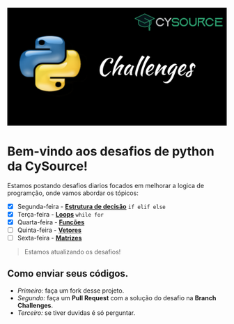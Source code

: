 ![Challenges Logo Cysource](.image/logo_Challenges.png)
# Bem-vindo aos desafios de python da CySource!

Estamos postando desafios diarios focados em melhorar a logica de programção, onde vamos abordar os tópicos:
- [x] Segunda-feira - [**Estrutura de decisão**](Estrutura_decisao/Desafios.md) `if elif else`
- [x] Terça-feira - [**Loops**](Loops/) `while for`
- [x] Quarta-feira - [**Funções**](Funcoes/)
- [ ] Quinta-feira - [**Vetores**](Vetores)
- [ ] Sexta-feira - [**Matrizes**](Matrizes)

> Estamos atualizando os desafios!

## Como enviar seus códigos.
* _Primeiro:_ faça um fork desse projeto.
* _Segundo:_ faça um **Pull Request** com a solução do desafio na **Branch Challenges**.
* _Terceiro:_ se tiver duvidas é só perguntar.